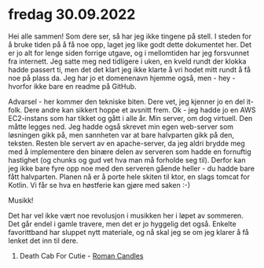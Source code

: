 # fredag 30.09.2022

Hei alle sammen! Som dere ser, så har jeg ikke tingene på stell. I steden for å bruke tiden på å få noe opp, laget jeg like godt dette dokumentet her. Det er jo alt for lenge siden forrige utgave, og i mellomtiden har jeg forsvunnet fra internett. Jeg satte meg ned tidligere i uken, en kveld rundt der klokka hadde passert ti, men det det klart jeg ikke klarte å vri hodet mitt rundt å få noe på plass da. Jeg har jo et domenenavn hjemme også, men - hey - hvorfor ikke bare en readme på GitHub.

Advarsel - her kommer den tekniske biten. Dere vet, jeg kjenner jo en del it-folk. Dere andre kan sikkert hoppe et avsnitt frem. Ok - jeg hadde jo en AWS EC2-instans som har tikket og gått i alle år. Min server, om dog virtuell. Den måtte legges ned. Jeg hadde også skrevet min egen web-server som løsningen gikk på, men sannheten var at bare halvparten gikk på den, teksten. Resten ble servert av en apache-server, da jeg aldri brydde meg med å implementere den binære delen av serveren som hadde en fornuftig hastighet (og chunks og gud vet hva man må forholde seg til). Derfor kan jeg ikke bare fyre opp noe med den serveren gående heller - du hadde bare fått halvparten. Planen nå er å porte hele skiten til ktor, en slags tomcat for Kotlin. Vi får se hva en høstferie kan gjøre med saken :-)

Musikk!

Det har vel ikke vært noe revolusjon i musikken her i løpet av sommeren. Det går endel i gamle travere, men det er jo hyggelig det også. Enkelte favorittband har sluppet nytt materiale, og nå skal jeg se om jeg klarer å få lenket det inn til dere.

1. Death Cab For Cutie - [Roman Candles](./mp3/death_cab_for_cutie__roman_candles.mp3)
